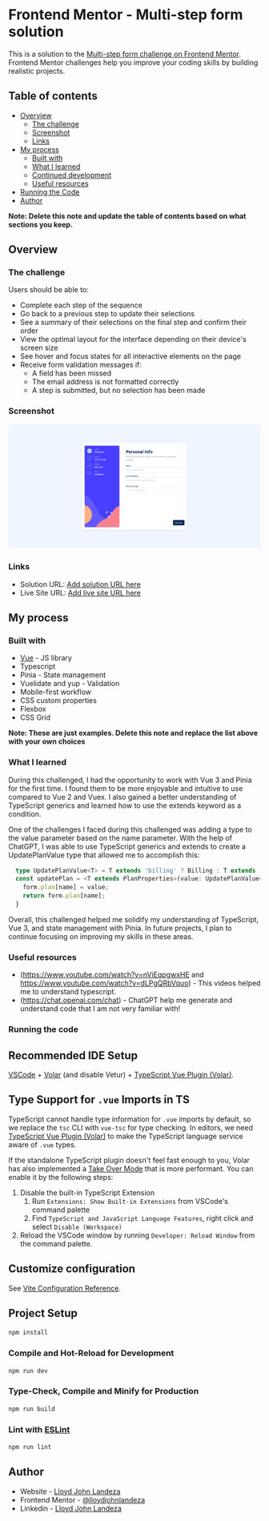# Frontend Mentor - Multi-step form solution

This is a solution to the [Multi-step form challenge on Frontend Mentor](https://www.frontendmentor.io/challenges/multistep-form-YVAnSdqQBJ). Frontend Mentor challenges help you improve your coding skills by building realistic projects. 

## Table of contents

- [Overview](#overview)
  - [The challenge](#the-challenge)
  - [Screenshot](#screenshot)
  - [Links](#links)
- [My process](#my-process)
  - [Built with](#built-with)
  - [What I learned](#what-i-learned)
  - [Continued development](#continued-development)
  - [Useful resources](#useful-resources)
- [Running the Code](#running-the-code)
- [Author](#author)

**Note: Delete this note and update the table of contents based on what sections you keep.**

## Overview
### The challenge

Users should be able to:

- Complete each step of the sequence
- Go back to a previous step to update their selections
- See a summary of their selections on the final step and confirm their order
- View the optimal layout for the interface depending on their device's screen size
- See hover and focus states for all interactive elements on the page
- Receive form validation messages if:
  - A field has been missed
  - The email address is not formatted correctly
  - A step is submitted, but no selection has been made

### Screenshot

![](./ss.png)

### Links

- Solution URL: [Add solution URL here](TBD)
- Live Site URL: [Add live site URL here](TBD)

## My process

### Built with

- [Vue](https://vuejs.org/) - JS library
- Typescript
- Pinia - State management
- Vuelidate and yup - Validation
- Mobile-first workflow
- CSS custom properties
- Flexbox
- CSS Grid

**Note: These are just examples. Delete this note and replace the list above with your own choices**

### What I learned
During this challenged, I had the opportunity to work with Vue 3 and Pinia for the first time. I found them to be more enjoyable and intuitive to use compared to Vue 2 and Vuex. I also gained a better understanding of TypeScript generics and learned how to use the extends keyword as a condition.

One of the challenges I faced during this challenged was adding a type to the value parameter based on the name parameter. With the help of ChatGPT, I was able to use TypeScript generics and extends to create a UpdatePlanValue type that allowed me to accomplish this:

```ts
  type UpdatePlanValue<T> = T extends 'billing' ? Billing : T extends 'amount' ? IAmount : string;
  const updatePlan = <T extends PlanProperties>(value: UpdatePlanValue<T>, name: T) => {
    form.plan[name] = value;
    return form.plan[name];
  }
```

Overall, this challenged helped me solidify my understanding of TypeScript, Vue 3, and state management with Pinia. In future projects, I plan to continue focusing on improving my skills in these areas.


### Useful resources

- (https://www.youtube.com/watch?v=nViEqpgwxHE and https://www.youtube.com/watch?v=dLPgQRbVquo) - This videos helped me to understand typescript.
- (https://chat.openai.com/chat) - ChatGPT help me generate and understand code that I am not very familiar with!


### Running the code
## Recommended IDE Setup

[VSCode](https://code.visualstudio.com/) + [Volar](https://marketplace.visualstudio.com/items?itemName=Vue.volar) (and disable Vetur) + [TypeScript Vue Plugin (Volar)](https://marketplace.visualstudio.com/items?itemName=Vue.vscode-typescript-vue-plugin).

## Type Support for `.vue` Imports in TS

TypeScript cannot handle type information for `.vue` imports by default, so we replace the `tsc` CLI with `vue-tsc` for type checking. In editors, we need [TypeScript Vue Plugin (Volar)](https://marketplace.visualstudio.com/items?itemName=Vue.vscode-typescript-vue-plugin) to make the TypeScript language service aware of `.vue` types.

If the standalone TypeScript plugin doesn't feel fast enough to you, Volar has also implemented a [Take Over Mode](https://github.com/johnsoncodehk/volar/discussions/471#discussioncomment-1361669) that is more performant. You can enable it by the following steps:

1. Disable the built-in TypeScript Extension
    1) Run `Extensions: Show Built-in Extensions` from VSCode's command palette
    2) Find `TypeScript and JavaScript Language Features`, right click and select `Disable (Workspace)`
2. Reload the VSCode window by running `Developer: Reload Window` from the command palette.

## Customize configuration

See [Vite Configuration Reference](https://vitejs.dev/config/).

## Project Setup

```sh
npm install
```

### Compile and Hot-Reload for Development

```sh
npm run dev
```

### Type-Check, Compile and Minify for Production

```sh
npm run build
```

### Lint with [ESLint](https://eslint.org/)

```sh
npm run lint
```

## Author

- Website - [Lloyd John Landeza](https://lloydjohncodes.netlify.com/)
- Frontend Mentor - [@lloydjohnlandeza](  )
- Linkedin - [Lloyd John Landeza](https://www.linkedin.com/in/lloydjohnlandeza/)
